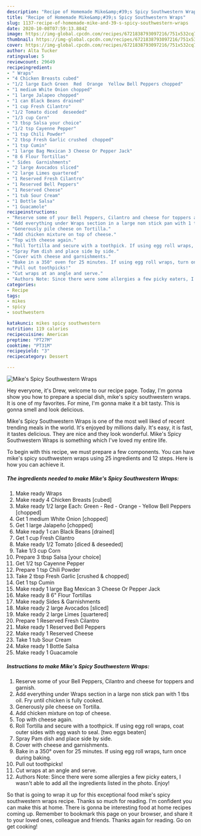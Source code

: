 ```yaml
---
description: "Recipe of Homemade Mike&amp;#39;s Spicy Southwestern Wraps"
title: "Recipe of Homemade Mike&amp;#39;s Spicy Southwestern Wraps"
slug: 1137-recipe-of-homemade-mike-and-39-s-spicy-southwestern-wraps
date: 2020-10-08T07:59:13.884Z
image: https://img-global.cpcdn.com/recipes/6721838793097216/751x532cq70/mikes-spicy-southwestern-wraps-recipe-main-photo.jpg
thumbnail: https://img-global.cpcdn.com/recipes/6721838793097216/751x532cq70/mikes-spicy-southwestern-wraps-recipe-main-photo.jpg
cover: https://img-global.cpcdn.com/recipes/6721838793097216/751x532cq70/mikes-spicy-southwestern-wraps-recipe-main-photo.jpg
author: Alta Tucker
ratingvalue: 5
reviewcount: 29649
recipeingredient:
- " Wraps"
- "4 Chicken Breasts cubed"
- "1/2 large Each Green  Red  Orange  Yellow Bell Peppers chopped"
- "1 medium White Onion chopped"
- "1 large Jalapeo chopped"
- "1 can Black Beans drained"
- "1 cup Fresh Cilantro"
- "1/2 Tomato diced  deseeded"
- "1/3 cup Corn"
- "3 tbsp Salsa your choice"
- "1/2 tsp Cayenne Pepper"
- "1 tsp Chili Powder"
- "2 tbsp Fresh Garlic crushed  chopped"
- "1 tsp Cumin"
- "1 large Bag Mexican 3 Cheese Or Pepper Jack"
- "8 6 Flour Tortillas"
- " Sides  Garnishments"
- "2 large Avocados sliced"
- "2 large Limes quartered"
- "1 Reserved Fresh Cilantro"
- "1 Reserved Bell Peppers"
- "1 Reserved Cheese"
- "1 tub Sour Cream"
- "1 Bottle Salsa"
- "1 Guacamole"
recipeinstructions:
- "Reserve some of your Bell Peppers, Cilantro and cheese for toppers and garnish."
- "Add everything under Wraps section in a large non stick pan with 1 tbs oil. Fry until chicken is fully cooked."
- "Generously pile cheese on Tortilla."
- "Add chicken mixture on top of cheese."
- "Top with cheese again."
- "Roll Tortilla and secure with a toothpick. If using egg roll wraps, coat outer sides with egg wash to seal. [two eggs beaten]"
- "Spray Pam dish and place side by side."
- "Cover with cheese and garnishments."
- "Bake in a 350° oven for 25 minutes. If using egg roll wraps, turn once during baking."
- "Pull out toothpicks!"
- "Cut wraps at an angle and serve."
- "Authors Note: Since there were some allergies a few picky eaters, I wasn&#39;t able to add all the ingredients listed in the photo. Enjoy!"
categories:
- Recipe
tags:
- mikes
- spicy
- southwestern

katakunci: mikes spicy southwestern 
nutrition: 119 calories
recipecuisine: American
preptime: "PT27M"
cooktime: "PT31M"
recipeyield: "3"
recipecategory: Dessert

---
```



![Mike&#39;s Spicy Southwestern Wraps](https://img-global.cpcdn.com/recipes/6721838793097216/751x532cq70/mikes-spicy-southwestern-wraps-recipe-main-photo.jpg)

Hey everyone, it's Drew, welcome to our recipe page. Today, I'm gonna show you how to prepare a special dish, mike&#39;s spicy southwestern wraps. It is one of my favorites. For mine, I'm gonna make it a bit tasty. This is gonna smell and look delicious.



Mike&#39;s Spicy Southwestern Wraps is one of the most well liked of recent trending meals in the world. It's enjoyed by millions daily. It's easy, it is fast, it tastes delicious. They are nice and they look wonderful. Mike&#39;s Spicy Southwestern Wraps is something which I've loved my entire life.


To begin with this recipe, we must prepare a few components. You can have mike&#39;s spicy southwestern wraps using 25 ingredients and 12 steps. Here is how you can achieve it.

<!--inarticleads1-->

##### The ingredients needed to make Mike&#39;s Spicy Southwestern Wraps:

1. Make ready  Wraps
1. Make ready 4 Chicken Breasts [cubed]
1. Make ready 1/2 large Each: Green - Red - Orange - Yellow Bell Peppers [chopped]
1. Get 1 medium White Onion [chopped]
1. Get 1 large Jalapeño [chopped]
1. Make ready 1 can Black Beans [drained]
1. Get 1 cup Fresh Cilantro
1. Make ready 1/2 Tomato [diced &amp; deseeded]
1. Take 1/3 cup Corn
1. Prepare 3 tbsp Salsa [your choice]
1. Get 1/2 tsp Cayenne Pepper
1. Prepare 1 tsp Chili Powder
1. Take 2 tbsp Fresh Garlic [crushed &amp; chopped]
1. Get 1 tsp Cumin
1. Make ready 1 large Bag Mexican 3 Cheese Or Pepper Jack
1. Make ready 8 6&#34; Flour Tortillas
1. Make ready  Sides &amp; Garnishments
1. Make ready 2 large Avocados [sliced]
1. Make ready 2 large Limes [quartered]
1. Prepare 1 Reserved Fresh Cilantro
1. Make ready 1 Reserved Bell Peppers
1. Make ready 1 Reserved Cheese
1. Take 1 tub Sour Cream
1. Make ready 1 Bottle Salsa
1. Make ready 1 Guacamole




<!--inarticleads2-->

##### Instructions to make Mike&#39;s Spicy Southwestern Wraps:

1. Reserve some of your Bell Peppers, Cilantro and cheese for toppers and garnish.
1. Add everything under Wraps section in a large non stick pan with 1 tbs oil. Fry until chicken is fully cooked.
1. Generously pile cheese on Tortilla.
1. Add chicken mixture on top of cheese.
1. Top with cheese again.
1. Roll Tortilla and secure with a toothpick. If using egg roll wraps, coat outer sides with egg wash to seal. [two eggs beaten]
1. Spray Pam dish and place side by side.
1. Cover with cheese and garnishments.
1. Bake in a 350° oven for 25 minutes. If using egg roll wraps, turn once during baking.
1. Pull out toothpicks!
1. Cut wraps at an angle and serve.
1. Authors Note: Since there were some allergies a few picky eaters, I wasn&#39;t able to add all the ingredients listed in the photo. Enjoy!




So that is going to wrap it up for this exceptional food mike&#39;s spicy southwestern wraps recipe. Thanks so much for reading. I'm confident you can make this at home. There is gonna be interesting food at home recipes coming up. Remember to bookmark this page on your browser, and share it to your loved ones, colleague and friends. Thanks again for reading. Go on get cooking!
